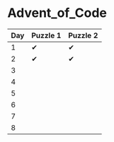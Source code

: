 # Advent_of_Code

|Day|Puzzle 1|Puzzle 2|
|---|---|---|
| 1 |  &#10004; |  &#10004; |
| 2 |  &#10004; | &#10004;  |
| 3 |   |   |
| 4 |  |   |
| 5 |  |   |
| 6 |   |   |
| 7 |  |   |
| 8 |  |   |
